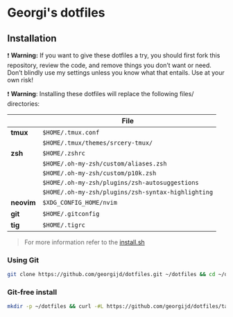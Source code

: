 # Georgi's dotfiles

## Installation

 :exclamation: **Warning:** If you want to give these dotfiles a try, you should first fork this repository, review the code, and remove things you don’t want or need. Don’t blindly use my settings unless you know what that entails. Use at your own risk!

:exclamation: **Warning**: Installing these dotfiles will replace the following files/ directories:

|| File
------------- | -------------
**tmux**  | `$HOME/.tmux.conf`
|| `$HOME/.tmux/themes/srcery-tmux/`
**zsh**  | `$HOME/.zshrc`
|| `$HOME/.oh-my-zsh/custom/aliases.zsh`
|| `$HOME/.oh-my-zsh/custom/p10k.zsh`
|| `$HOME/.oh-my-zsh/plugins/zsh-autosuggestions`
|| `$HOME/.oh-my-zsh/plugins/zsh-syntax-highlighting`
**neovim**  | `$XDG_CONFIG_HOME/nvim`
**git**  | `$HOME/.gitconfig`
**tig**  | `$HOME/.tigrc`

> For more information refer to the [install.sh](./install.sh)

### Using Git
```bash
git clone https://github.com/georgijd/dotfiles.git ~/dotfiles && cd ~/dotfiles && ./install.sh
```

### Git-free install
```bash
mkdir -p ~/dotfiles && curl -#L https://github.com/georgijd/dotfiles/tarball/master | tar -xzv -C ~/dotfiles --strip-components=1 && cd ~/dotfiles && ./install.sh
```
